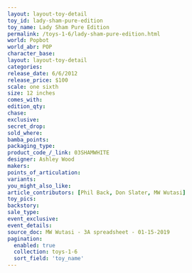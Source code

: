 ```yaml
---
layout: layout-toy-detail 
toy_id: lady-sham-pure-edition
toy_name: Lady Sham Pure Edition
permalink: /toys-1-6/lady-sham-pure-edition.html
world: Popbot
world_abr: POP
character_base: 
layout: layout-toy-detail
categories: 
release_date: 6/6/2012
release_price: $100 
scale: one sixth
size: 12 inches
comes_with: 
edition_qty: 
chase: 
exclusive: 
secret_drop: 
sold_where: 
bamba_points: 
packaging_type: 
product_code_/_link: 03SHAMWHITE
designer: Ashley Wood
makers: 
points_of_articulation: 
variants: 
you_might_also_like: 
article_contributors: [Phil Back, Don Slater, MW Wutasi]
toy_pics: 
backstory: 
sale_type: 
event_exclusive: 
event_details: 
source_doc: MW Wutasi - 3A spreadsheet - 01-15-2019
pagination: 
  enabled: true
  collection: toys-1-6
  sort_field: 'toy_name'
---
```

